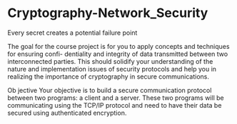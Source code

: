 # Cryptography-Network_Security
Every secret creates a potential failure point

The goal for the course project is for you to apply concepts and techniques for ensuring confi- dentiality and integrity of data transmitted between two interconnected parties. This should solidify your understanding of the nature and implementation issues of security protocols and help you in realizing the importance of cryptography in secure communications.

Ob jective
Your objective is to build a secure communication protocol between two programs: a client and a server. These two programs will be communicating using the TCP/IP protocol and need to have their data be secured using authenticated encryption. 
